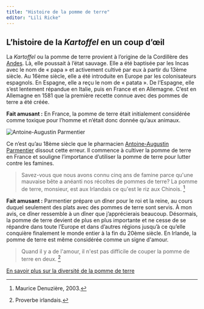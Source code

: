 ```yaml
---
title: "Histoire de la pomme de terre"
editor: "Lili Ricke"
---
```


## **L’histoire de la *Kartoffel* en un coup d’œil**

La *Kartoffel* ou la pomme de terre provient à l’origine de la Cordillère des [Andes](https://fr.wikipedia.org/wiki/Cordillère_des_Andes). Là, elle poussait à l’état sauvage. Elle a été baptisée par les Incas avec le nom de  «  papa  »  et activement cultivé par eux à partir du 13ème siècle. Au 16ème siècle, elle a été introduite en Europe par les colonisateurs espagnols. En Espagne, elle a reçu le nom de  «  patata  ». De l’Espagne, elle s’est lentement répandue en Italie, puis en France et en Allemagne. C’est en Allemagne en 1581 que la première recette connue avec des pommes de terre a été créée.

**Fait amusant  :**  En France, la pomme de terre était initialement considérée comme toxique pour l’homme et n’était donc donnée qu’aux animaux.

![Antoine-Augustin Parmentier](/images/Parmentier.jpg)

Ce n’est qu’au 18ème siècle que le pharmacien [Antoine-Augustin Parmentier](https://fr.wikipedia.org/wiki/Antoine_Parmentier) dissout cette erreur. Il commence à cultiver la pomme de terre en France et souligne l’importance d’utiliser la pomme de terre pour lutter contre les famines.

> Savez-vous que nous avons connu cinq ans de famine parce qu'une mauvaise bête a anéanti nos récoltes de pommes de terre? La pomme de terre, monsieur, est aux Irlandais ce qu'est le riz aux Chinois. [^1]

**Fait amusant  :**  Parmentier prépare un dîner pour le roi et la reine, au cours duquel seulement des plats avec des pommes de terre sont servis. À mon avis, ce dîner ressemble à un dîner que j’apprécierais beaucoup.
Désormais, la pomme de terre devient de plus en plus importante et ne cesse de se répandre dans toute l’Europe et dans d’autres régions jusqu’à ce qu’elle conquière finalement le monde entier à la fin du 20ème siècle. En Irlande, la pomme de terre est même considérée comme un signe d'amour.

> Quand il y a de l'amour, il n'est pas difficile de couper la pomme de terre en deux. [^2]


[^1]: Maurice Denuzière, 2003.
[^2]: Proverbe irlandais.

[En savoir plus sur la diversité de la pomme de terre](https://xlilix2312.github.io/Kartoffel/diversit%C3%A9/)